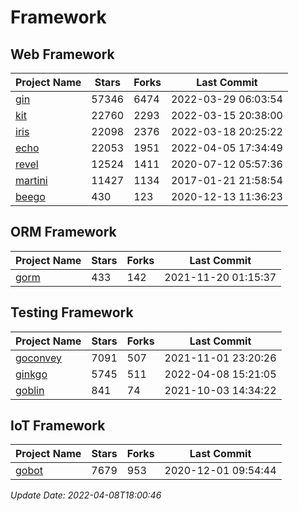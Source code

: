 # Framework

## Web Framework
| Project Name | Stars | Forks | Last Commit |
| ------------ | ----- | ----- | ----------- |
| [gin](https://github.com/gin-gonic/gin) | 57346 | 6474 | 2022-03-29 06:03:54 |
| [kit](https://github.com/go-kit/kit) | 22760 | 2293 | 2022-03-15 20:38:00 |
| [iris](https://github.com/kataras/iris) | 22098 | 2376 | 2022-03-18 20:25:22 |
| [echo](https://github.com/labstack/echo) | 22053 | 1951 | 2022-04-05 17:34:49 |
| [revel](https://github.com/revel/revel) | 12524 | 1411 | 2020-07-12 05:57:36 |
| [martini](https://github.com/go-martini/martini) | 11427 | 1134 | 2017-01-21 21:58:54 |
| [beego](https://github.com/astaxie/beego) | 430 | 123 | 2020-12-13 11:36:23 |

## ORM Framework
| Project Name | Stars | Forks | Last Commit |
| ------------ | ----- | ----- | ----------- |
| [gorm](https://github.com/jinzhu/gorm) | 433 | 142 | 2021-11-20 01:15:37 |

## Testing Framework
| Project Name | Stars | Forks | Last Commit |
| ------------ | ----- | ----- | ----------- |
| [goconvey](https://github.com/smartystreets/goconvey) | 7091 | 507 | 2021-11-01 23:20:26 |
| [ginkgo](https://github.com/onsi/ginkgo) | 5745 | 511 | 2022-04-08 15:21:05 |
| [goblin](https://github.com/franela/goblin) | 841 | 74 | 2021-10-03 14:34:22 |

## IoT Framework
| Project Name | Stars | Forks | Last Commit |
| ------------ | ----- | ----- | ----------- |
| [gobot](https://github.com/hybridgroup/gobot) | 7679 | 953 | 2020-12-01 09:54:44 |

*Update Date: 2022-04-08T18:00:46*
